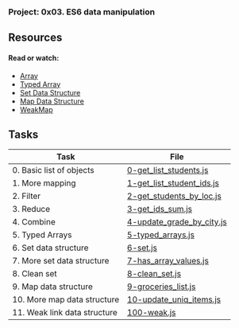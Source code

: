 ### Project: 0x03. ES6 data manipulation

## Resources

#### Read or watch:

* [Array](https://intranet.alxswe.com/rltoken/KDAVab6oKKsFBXJc2-ll-A)
* [Typed Array](https://intranet.alxswe.com/rltoken/kpoPupbBdDmukQkcKlvwnw)
* [Set Data Structure](https://intranet.alxswe.com/rltoken/C8x3dhHo0p3uE7S9-EyP9Q)
* [Map Data Structure](https://intranet.alxswe.com/rltoken/XR-ql9v9-PWcXnvTc749gw)
* [WeakMap](https://intranet.alxswe.com/rltoken/NEy8fk2QRytajR8hgXkCog)
## Tasks

| Task | File |
| ---- | ---- |
| 0. Basic list of objects | [0-get_list_students.js](./0-get_list_students.js) |
| 1. More mapping | [1-get_list_student_ids.js](./1-get_list_student_ids.js) |
| 2. Filter | [2-get_students_by_loc.js](./2-get_students_by_loc.js) |
| 3. Reduce | [3-get_ids_sum.js](./3-get_ids_sum.js) |
| 4. Combine | [4-update_grade_by_city.js](./4-update_grade_by_city.js) |
| 5. Typed Arrays | [5-typed_arrays.js](./5-typed_arrays.js) |
| 6. Set data structure | [6-set.js](./6-set.js) |
| 7. More set data structure | [7-has_array_values.js](./7-has_array_values.js) |
| 8. Clean set | [8-clean_set.js](./8-clean_set.js) |
| 9. Map data structure | [9-groceries_list.js](./9-groceries_list.js) |
| 10. More map data structure | [10-update_uniq_items.js](./10-update_uniq_items.js) |
| 11. Weak link data structure | [100-weak.js](./100-weak.js) |

